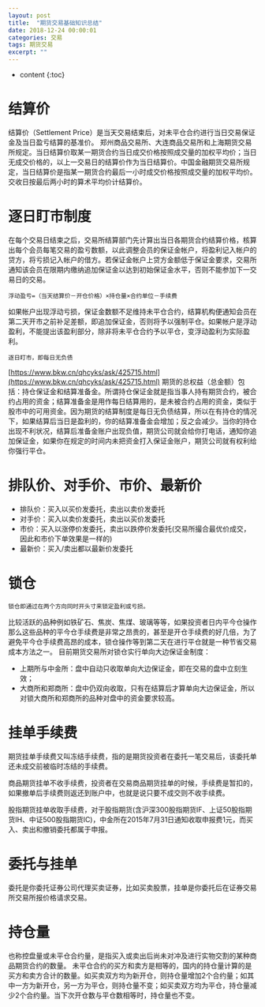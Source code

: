 ```yaml
---
layout: post
title:  "期货交易基础知识总结"
date: 2018-12-24 00:00:01
categories: 交易
tags: 期货交易
excerpt: ""
---
```


* content
{:toc}

# 结算价
结算价（Settlement Price）是当天交易结束后，对未平仓合约进行当日交易保证金及当日盈亏结算的基准价。
郑州商品交易所、大连商品交易所和上海期货交易所规定。当日结算价取某一期货合约当日成交价格按照成交量的加权平均价；当日无成交价格的，以上一交易日的结算价作为当日结算价。中国金融期货交易所规定，当日结算价是指某一期货合约最后一小时成交价格按照成交量的加权平均价。交收日按最后两小时的算术平均价计结算价。


# 逐日盯市制度
在每个交易日结束之后，交易所结算部门先计算出当日各期货合约结算价格，核算出每个会员每笔交易的盈亏数额，以此调整会员的保证金帐户，将盈利记入帐户的贷方，将亏损记入帐户的借方。若保证金帐户上贷方金额低于保证金要求，交易所通知该会员在限期内缴纳追加保证金以达到初始保证金水平，否则不能参加下一交易日的交易。
```
浮动盈亏=（当天结算价－开仓价格）×持仓量×合约单位－手续费
```
如果帐户出现浮动亏损，保证金数额不足维持未平仓合约，结算机构便通知会员在第二天开市之前补足差额，即追加保证金，否则将予以强制平仓。如果帐户是浮动盈利，不能提出该盈利部分，除非将未平仓合约予以平仓，变浮动盈利为实际盈利。

```
逐日盯市，即每日无负债
```

[https://www.bkw.cn/qhcyks/ask/425715.html](https://www.bkw.cn/qhcyks/ask/425715.html)
期货的总权益（总金额）包括：持仓保证金和结算准备金。所谓持仓保证金就是指当事人持有期货合约，被合约占用的资金；结算准备金是用作每日结算用的，是未被合约占用的资金，类似于股市中的可用资金。因为期货的结算制度是每日无负债结算，所以在有持仓的情况下，如果结算后当日是盈利的，你的结算准备金会增加；反之会减少。当你的持仓出现不利状况，结算后准备金账户出现负值，期货公司就会给你打电话，通知你追加保证金，如果你在规定的时间内未把资金打入保证金账户，期货公司就有权利给你强行平仓。


# 排队价、对手价、市价、最新价
* 排队价：买入以买价发委托，卖出以卖价发委托
* 对手价：买入以卖价发委托，卖出以买价发委托
* 市价：买入以涨停价发委托，卖出以跌停价发委托(交易所撮合最优价成交，因此和市价下单效果是一样的)
* 最新价：买入/卖出都以最新价发委托


# 锁仓
```
锁仓即通过在两个方向同时开头寸来锁定盈利或亏损。
```
比较活跃的品种例如铁矿石、焦炭、焦煤、玻璃等等，如果投资者日内平今仓操作那么这些品种的平今仓手续费是非常之昂贵的，甚至是开仓手续费的好几倍，为了避免平今仓手续费高昂的成本，锁仓操作等到第二天在进行平仓就是一种节省交易成本方法之一。
目前期货交易所对锁仓实行单向大边保证金制度：
* 上期所与中金所：盘中自动只收取单向大边保证金，即在交易的盘中立刻生效；
* 大商所和郑商所：盘中仍双向收取，只有在结算后才算单向大边保证金，所以对锁大商所和郑商所的品种对盘中的资金要求较高。


# 挂单手续费
期货挂单手续费又叫冻结手续费，指的是期货投资者在委托一笔交易后，该委托单还未成交前被临时冻结的手续费。

商品期货挂单不收手续费，投资者在交易商品期货挂单的时候，手续费是暂扣的，如果撤单后手续费则返还到账户中，也就是说只要不成交则不收手续费。

股指期货挂单收取手续费，对于股指期货(含沪深300股指期货IF、上证50股指期货IH、中证500股指期货IC)，中金所在2015年7月31日通知收取申报费1元，而买入、卖出和撤销委托都属于申报。


# 委托与挂单
委托是你委托证券公司代理买卖证券，比如买卖股票，挂单是你委托后在证券交易所交易所报价格请求交易。


# 持仓量
也称控盘量或未平仓合约量，是指买入或卖出后尚未对冲及进行实物交割的某种商品期货合约的数量。
未平仓合约的买方和卖方是相等的，国内的持仓量计算的是买方和卖方合计的数量。如买卖双方均为新开仓，则持仓量增加2个合约量；如其中一方为新开仓，另一方为平仓，则持仓量不变；如买卖双方均为平仓，持仓量减少2个合约量。当下次开仓数与平仓数相等时，持仓量也不变。






























